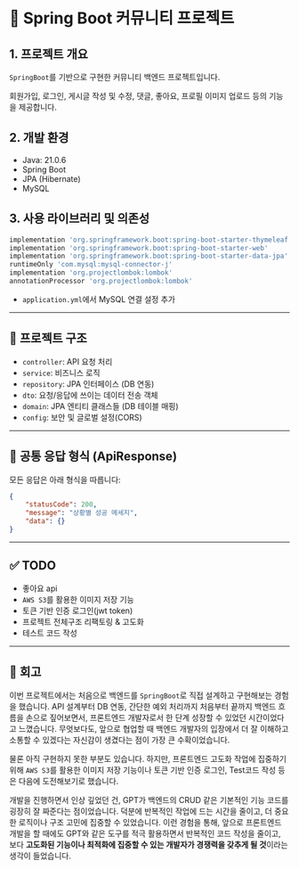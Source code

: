 # 📝 Spring Boot 커뮤니티 프로젝트

## 1. 프로젝트 개요

`SpringBoot`를 기반으로 구현한 커뮤니티 백엔드 프로젝트입니다. 

회원가입, 로그인, 게시글 작성 및 수정, 댓글, 좋아요, 프로필 이미지 업로드 등의 기능을 제공합니다.

## 2. 개발 환경

-   Java: 21.0.6
-   Spring Boot
-   JPA (Hibernate)
-   MySQL

## 3. 사용 라이브러리 및 의존성

```gradle
implementation 'org.springframework.boot:spring-boot-starter-thymeleaf'
implementation 'org.springframework.boot:spring-boot-starter-web'
implementation 'org.springframework.boot:spring-boot-starter-data-jpa'
runtimeOnly 'com.mysql:mysql-connector-j'
implementation 'org.projectlombok:lombok'
annotationProcessor 'org.projectlombok:lombok'
```

-   `application.yml`에서 MySQL 연결 설정 추가

---

## 📁 프로젝트 구조

-   `controller`: API 요청 처리
-   `service`: 비즈니스 로직
-   `repository`: JPA 인터페이스 (DB 연동)
-   `dto`: 요청/응답에 쓰이는 데이터 전송 객체
-   `domain`: JPA 엔티티 클래스들 (DB 테이블 매핑)
-   `config`: 보안 및 글로벌 설정(CORS)

---

## 📌 공통 응답 형식 (ApiResponse)

모든 응답은 아래 형식을 따릅니다:

```json
{
	"statusCode": 200,
	"message": "상황별 성공 메세지",
	"data": {}
}
```

---

## ✅ TODO

-   좋아요 api
-   `AWS S3`를 활용한 이미지 저장 기능
-   토큰 기반 인증 로그인(jwt token)
-   프로젝트 전체구조 리팩토링 & 고도화
-   테스트 코드 작성

---

## 🌈 회고
이번 프로젝트에서는 처음으로 백엔드를 `SpringBoot`로 직접 설계하고 구현해보는 경험을 했습니다. API 설계부터 DB 연동, 간단한 예외 처리까지 처음부터 끝까지 백엔드 흐름을 손으로 짚어보면서, 프론트엔드 개발자로서 한 단계 성장할 수 있었던 시간이었다고 느꼈습니다.
무엇보다도, 앞으로 협업할 때 백엔드 개발자의 입장에서 더 잘 이해하고 소통할 수 있겠다는 자신감이 생겼다는 점이 가장 큰 수확이었습니다.

물론 아직 구현하지 못한 부분도 있습니다. 하지만, 프론트엔드 고도화 작업에 집중하기 위해 `AWS S3`를 활용한 이미지 저장 기능이나 토큰 기반 인증 로그인, Test코드 작성 등은 다음에 도전해보기로 했습니다.

개발을 진행하면서 인상 깊었던 건, GPT가 백엔드의 CRUD 같은 기본적인 기능 코드를 굉장히 잘 짜준다는 점이었습니다. 덕분에 반복적인 작업에 드는 시간을 줄이고, 더 중요한 로직이나 구조 고민에 집중할 수 있었습니다. 이런 경험을 통해, 앞으로 프론트엔드 개발을 할 때에도 GPT와 같은 도구를 적극 활용하면서 반복적인 코드 작성을 줄이고, 보다 **고도화된 기능이나 최적화에 집중할 수 있는 개발자가 경쟁력을 갖추게 될 것**이라는 생각이 들었습니다.
